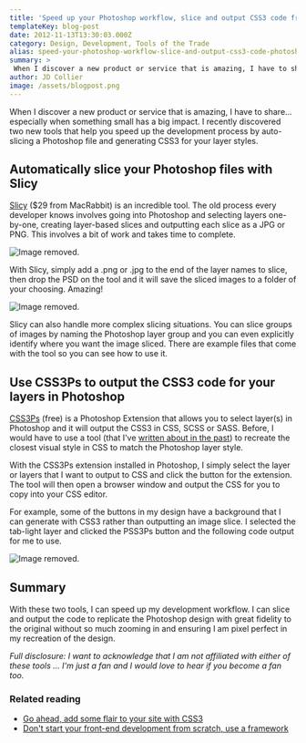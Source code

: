 ```yaml
---
title: 'Speed up your Photoshop workflow, slice and output CSS3 code from Photoshop'
templateKey: blog-post
date: 2012-11-13T13:30:03.000Z
category: Design, Development, Tools of the Trade
alias: speed-your-photoshop-workflow-slice-and-output-css3-code-photoshop
summary: > 
 When I discover a new product or service that is amazing, I have to share…especially when something small has a big impact. I recently discovered two new tools that help you speed up the development process by auto-slicing a Photoshop file and generating CSS3 for your layer styles.
author: JD Collier
image: /assets/blogpost.png
---
```


When I discover a new product or service that is amazing, I have to share…especially when something small has a big impact. I recently discovered two new tools that help you speed up the development process by auto-slicing a Photoshop file and generating CSS3 for your layer styles.

Automatically slice your Photoshop files with Slicy
---------------------------------------------------

[Slicy](http://macrabbit.com/slicy/) ($29 from MacRabbit) is an incredible tool. The old process every developer knows involves going into Photoshop and selecting layers one-by-one, creating layer-based slices and outputting each slice as a JPG or PNG. This involves a bit of work and takes time to complete. 

![Image removed.](/core/misc/icons/e32700/error.svg "This image has been removed. For security reasons, only images from the local domain are allowed.")

With Slicy, simply add a .png or .jpg to the end of the layer names to slice, then drop the PSD on the tool and it will save the sliced images to a folder of your choosing. Amazing! 

![Image removed.](/core/misc/icons/e32700/error.svg "This image has been removed. For security reasons, only images from the local domain are allowed.")

Slicy can also handle more complex slicing situations. You can slice groups of images by naming the Photoshop layer group and you can even explicitly identify where you want the image sliced. There are example files that come with the tool so you can see how to use it.

Use CSS3Ps to output the CSS3 code for your layers in Photoshop
---------------------------------------------------------------

[CSS3Ps](http://css3ps.com/) (free) is a Photoshop Extension that allows you to select layer(s) in Photoshop and it will output the CSS3 in CSS, SCSS or SASS. Before, I would have to use a tool (that I've [written about in the past](/insights/go-ahead-add-some-flair-your-site-css3)) to recreate the closest visual style in CSS to match the Photoshop layer style. 

With the CSS3Ps extension installed in Photoshop, I simply select the layer or layers that I want to output to CSS and click the button for the extension. The tool will then open a browser window and output the CSS for you to copy into your CSS editor.

For example, some of the buttons in my design have a background that I can generate with CSS3 rather than outputting an image slice. I selected the tab-light layer and clicked the PSS3Ps button and the following code output for me to use.

![Image removed.](/core/misc/icons/e32700/error.svg "This image has been removed. For security reasons, only images from the local domain are allowed.")

Summary
-------

With these two tools, I can speed up my development workflow. I can slice and output the code to replicate the Photoshop design with great fidelity to the original without so much zooming in and ensuring I am pixel perfect in my recreation of the design.

_Full disclosure: I want to acknowledge that I am not affiliated with either of these tools … I'm just a fan and I would love to hear if you become a fan too._

### Related reading

*   [Go ahead, add some flair to your site with CSS3](/insights/go-ahead-add-some-flair-your-site-css3)
*   [Don't start your front-end development from scratch, use a framework](/insights/don-t-start-your-front-end-development-scratch-use-framework)